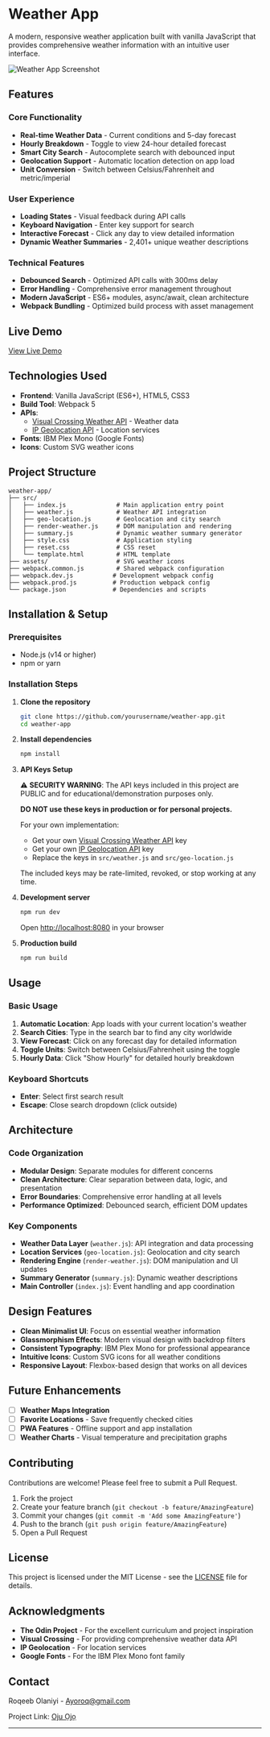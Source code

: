# Weather App

A modern, responsive weather application built with vanilla JavaScript that provides comprehensive weather information with an intuitive user interface.

![Weather App Screenshot](/assets/oju_ojo.jpeg)

##  Features

### Core Functionality
- **Real-time Weather Data** - Current conditions and 5-day forecast
- **Hourly Breakdown** - Toggle to view 24-hour detailed forecast
- **Smart City Search** - Autocomplete search with debounced input
- **Geolocation Support** - Automatic location detection on app load
- **Unit Conversion** - Switch between Celsius/Fahrenheit and metric/imperial

### User Experience
- **Loading States** - Visual feedback during API calls
- **Keyboard Navigation** - Enter key support for search
- **Interactive Forecast** - Click any day to view detailed information
- **Dynamic Weather Summaries** - 2,401+ unique weather descriptions

### Technical Features
- **Debounced Search** - Optimized API calls with 300ms delay
- **Error Handling** - Comprehensive error management throughout
- **Modern JavaScript** - ES6+ modules, async/await, clean architecture
- **Webpack Bundling** - Optimized build process with asset management

## Live Demo

[View Live Demo](https://ayoroq.github.io/weather-app/)

##  Technologies Used

- **Frontend**: Vanilla JavaScript (ES6+), HTML5, CSS3
- **Build Tool**: Webpack 5
- **APIs**: 
  - [Visual Crossing Weather API](https://www.visualcrossing.com/) - Weather data
  - [IP Geolocation API](https://ipgeolocation.io/) - Location services
- **Fonts**: IBM Plex Mono (Google Fonts)
- **Icons**: Custom SVG weather icons

## Project Structure

```
weather-app/
├── src/
│   ├── index.js              # Main application entry point
│   ├── weather.js            # Weather API integration
│   ├── geo-location.js       # Geolocation and city search
│   ├── render-weather.js     # DOM manipulation and rendering
│   ├── summary.js            # Dynamic weather summary generator
│   ├── style.css             # Application styling
│   ├── reset.css             # CSS reset
│   └── template.html         # HTML template
├── assets/                   # SVG weather icons
├── webpack.common.js         # Shared webpack configuration
├── webpack.dev.js           # Development webpack config
├── webpack.prod.js          # Production webpack config
└── package.json             # Dependencies and scripts
```

##  Installation & Setup

### Prerequisites
- Node.js (v14 or higher)
- npm or yarn

### Installation Steps

1. **Clone the repository**
   ```bash
   git clone https://github.com/yourusername/weather-app.git
   cd weather-app
   ```

2. **Install dependencies**
   ```bash
   npm install
   ```

3. **API Keys Setup**
   
   ⚠️ **SECURITY WARNING**: The API keys included in this project are PUBLIC and for educational/demonstration purposes only. 
   
   **DO NOT use these keys in production or for personal projects.**
   
   For your own implementation:
   - Get your own [Visual Crossing Weather API](https://www.visualcrossing.com/) key
   - Get your own [IP Geolocation API](https://ipgeolocation.io/) key
   - Replace the keys in `src/weather.js` and `src/geo-location.js`
   
   The included keys may be rate-limited, revoked, or stop working at any time.

4. **Development server**
   ```bash
   npm run dev
   ```
   Open [http://localhost:8080](http://localhost:8080) in your browser

5. **Production build**
   ```bash
   npm run build
   ```

##  Usage

### Basic Usage
1. **Automatic Location**: App loads with your current location's weather
2. **Search Cities**: Type in the search bar to find any city worldwide
3. **View Forecast**: Click on any forecast day for detailed information
4. **Toggle Units**: Switch between Celsius/Fahrenheit using the toggle
5. **Hourly Data**: Click "Show Hourly" for detailed hourly breakdown

### Keyboard Shortcuts
- **Enter**: Select first search result
- **Escape**: Close search dropdown (click outside)

##  Architecture

### Code Organization
- **Modular Design**: Separate modules for different concerns
- **Clean Architecture**: Clear separation between data, logic, and presentation
- **Error Boundaries**: Comprehensive error handling at all levels
- **Performance Optimized**: Debounced search, efficient DOM updates

### Key Components
- **Weather Data Layer** (`weather.js`): API integration and data processing
- **Location Services** (`geo-location.js`): Geolocation and city search
- **Rendering Engine** (`render-weather.js`): DOM manipulation and UI updates
- **Summary Generator** (`summary.js`): Dynamic weather descriptions
- **Main Controller** (`index.js`): Event handling and app coordination

##  Design Features

- **Clean Minimalist UI**: Focus on essential weather information
- **Glassmorphism Effects**: Modern visual design with backdrop filters
- **Consistent Typography**: IBM Plex Mono for professional appearance
- **Intuitive Icons**: Custom SVG icons for all weather conditions
- **Responsive Layout**: Flexbox-based design that works on all devices

##  Future Enhancements

- [ ] **Weather Maps Integration**
- [ ] **Favorite Locations** - Save frequently checked cities
- [ ] **PWA Features** - Offline support and app installation
- [ ] **Weather Charts** - Visual temperature and precipitation graphs

##  Contributing

Contributions are welcome! Please feel free to submit a Pull Request.

1. Fork the project
2. Create your feature branch (`git checkout -b feature/AmazingFeature`)
3. Commit your changes (`git commit -m 'Add some AmazingFeature'`)
4. Push to the branch (`git push origin feature/AmazingFeature`)
5. Open a Pull Request

##  License

This project is licensed under the MIT License - see the [LICENSE](LICENSE) file for details.

## Acknowledgments

- **The Odin Project** - For the excellent curriculum and project inspiration
- **Visual Crossing** - For providing comprehensive weather data API
- **IP Geolocation** - For location services
- **Google Fonts** - For the IBM Plex Mono font family

##  Contact

Roqeeb Olaniyi - [Ayoroq@gmail.com](mailto:Ayoroq@gmail.com)

Project Link: [Oju Ọjọ](https://github.com/Ayoroq/weather-app)

---